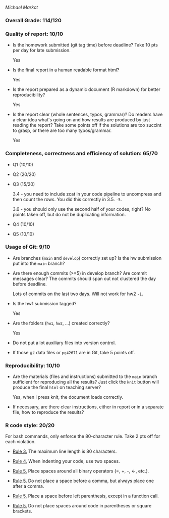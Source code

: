 *Michael Markot*

### Overall Grade: 114/120

### Quality of report: 10/10

-   Is the homework submitted (git tag time) before deadline? Take 10 pts per day for late submission.  

    Yes

-   Is the final report in a human readable format html? 

    Yes

-   Is the report prepared as a dynamic document (R markdown) for better reproducibility?

    Yes

-   Is the report clear (whole sentences, typos, grammar)? Do readers have a clear idea what's going on and how results are produced by just reading the report? Take some points off if the solutions are too succint to grasp, or there are too many typos/grammar. 

    Yes

### Completeness, correctness and efficiency of solution: 65/70

- Q1 (10/10)

- Q2 (20/20)

- Q3 (15/20)

    3.4 - you need to include zcat in your code pipeline to uncompress and then count the rows. You did this correctly in 3.5. `-5`.

    3.6 - you should only use the second half of your codes, right? No points taken off, but do not be duplicating information.

- Q4 (10/10)

- Q5 (10/10)
	    
### Usage of Git: 9/10

-   Are branches (`main` and `develop`) correctly set up? Is the hw submission put into the `main` branch?

-   Are there enough commits (>=5) in develop branch? Are commit messages clear? The commits should span out not clustered the day before deadline. 

    Lots of commits on the last two days. Will not work for hw2 `-1`.
          
-   Is the hw1 submission tagged? 

    Yes

-   Are the folders (`hw1`, `hw2`, ...) created correctly? 

    Yes
  
-   Do not put a lot auxiliary files into version control. 

-   If those gz data files or `pg42671` are in Git, take 5 points off.

### Reproducibility: 10/10

-   Are the materials (files and instructions) submitted to the `main` branch sufficient for reproducing all the results? Just click the `knit` button will produce the final `html` on teaching server?

    Yes, when I press knit, the document loads correctly.

-   If necessary, are there clear instructions, either in report or in a separate file, how to reproduce the results?

### R code style: 20/20

For bash commands, only enforce the 80-character rule. Take 2 pts off for each violation. 

-   [Rule 3.](https://google.github.io/styleguide/Rguide.xml#linelength) The maximum line length is 80 characters. 

-   [Rule 4.](https://google.github.io/styleguide/Rguide.xml#indentation) When indenting your code, use two spaces.

-   [Rule 5.](https://google.github.io/styleguide/Rguide.xml#spacing) Place spaces around all binary operators (=, +, -, &lt;-, etc.). 
	
-   [Rule 5.](https://google.github.io/styleguide/Rguide.xml#spacing) Do not place a space before a comma, but always place one after a comma. 

-   [Rule 5.](https://google.github.io/styleguide/Rguide.xml#spacing) Place a space before left parenthesis, except in a function call.

-   [Rule 5.](https://google.github.io/styleguide/Rguide.xml#spacing) Do not place spaces around code in parentheses or square brackets.
